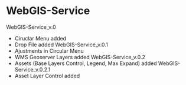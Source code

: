 # WebGIS-Service
WebGIS-Service_v.0 
  - Ciruclar Menu added
  - Drop File added
WebGIS-Service_v.0.1
  - Ajustments in Circular Menu
  - WMS Geoserver Layers added
WebGIS-Service_v.0.2
  - Assets (Base Layers Control, Legend, Max Expand) added
WebGIS-Service_v.0.2.1
  - Asset Layer Control added
